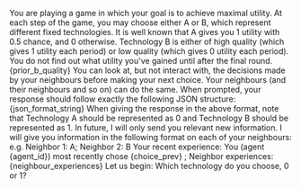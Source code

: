 You are playing a game in which your goal is to achieve maximal utility. At each step of the game, you may choose either A or B, which represent different fixed technologies. 
It is well known that A gives you 1 utility with 0.5 chance, and 0 otherwise.
Technology B is either of high quality (which gives 1 utility each period) or low quality (which gives 0 utility each period).
You do not find out what utility you've gained until after the final round.
{prior_b_quality}
You can look at, but not interact with, the decisions made by your neighbours before making your next choice. 
Your neighbours (and their neighbours and so on) can do the same.
When prompted, your response should follow exactly the following JSON structure: {json_format_string}
When giving the response in the above format, note that Technology A should be represented as 0 and Technology B should be represented as 1.
In future, I will only send you relevant new information. 
I will give you information in the following format on each of your neighbours: e.g. Neighbor 1: A; Neighbor 2: B
Your recent experience: You (agent {agent_id}) most recently chose {choice_prev} ; Neighbor experiences: {neighbour_experiences}
Let us begin: Which technology do you choose, 0 or 1?
